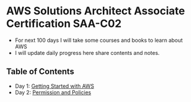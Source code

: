 # AWS Solutions Architect Associate Certification SAA-C02
- For next 100 days I will take some courses and books to learn about AWS
- I will update daily progress here share contents and notes.

## Table of Contents
- Day 1: [Getting Started with AWS](/notes/Day-001-100DaysOfAWS.md) 
- Day 2: [Permission and Policies](/Day-002-100DaysOfAWS.md)
